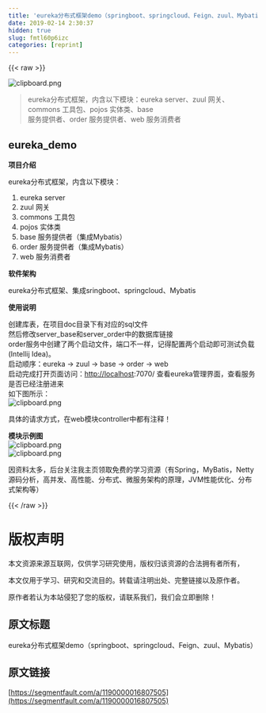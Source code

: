 ```yaml
---
title: 'eureka分布式框架demo（springboot、springcloud、Feign、zuul、Mybatis）' 
date: 2019-02-14 2:30:37
hidden: true
slug: fmtl60p6izc
categories: [reprint]
---
```


{{< raw >}}

                    
<p><span class="img-wrap"><img data-src="/img/bVbiGtX?w=808&amp;h=323" src="https://static.alili.tech/img/bVbiGtX?w=808&amp;h=323" alt="clipboard.png" title="clipboard.png" style="cursor: pointer; display: inline;"></span></p>
<blockquote>eureka分布式框架，内含以下模块：eureka server、zuul 网关、commons 工具包、pojos 实体类、base<br>服务提供者、order 服务提供者、web 服务消费者</blockquote>
<h2 id="articleHeader0">eureka_demo</h2>
<p><strong>项目介绍</strong></p>
<p>eureka分布式框架，内含以下模块：</p>
<ol>
<li>eureka server</li>
<li>zuul 网关</li>
<li>commons 工具包</li>
<li>pojos 实体类</li>
<li>base 服务提供者（集成Mybatis）</li>
<li>order 服务提供者（集成Mybatis）</li>
<li>web 服务消费者</li>
</ol>
<p><strong>软件架构</strong></p>
<p>eureka分布式框架、集成sringboot、springcloud、Mybatis</p>
<p><strong>使用说明</strong></p>
<p>创建库表，在项目doc目录下有对应的sql文件<br>然后修改server_base和server_order中的数据库链接<br>order服务中创建了两个启动文件，端口不一样，记得配置两个启动即可测试负载 (Intellij Idea)。<br>启动顺序：eureka -&gt; zuul -&gt; base -&gt; order -&gt; web<br>启动完成打开页面访问：<a href="http://localhost" rel="nofollow noreferrer" target="_blank">http://localhost</a>:7070/ 查看eureka管理界面，查看服务是否已经注册进来<br>如下图所示：<br><span class="img-wrap"><img data-src="/img/bVbiGuv?w=1944&amp;h=490" src="https://static.alili.tech/img/bVbiGuv?w=1944&amp;h=490" alt="clipboard.png" title="clipboard.png" style="cursor: pointer; display: inline;"></span></p>
<p>具体的请求方式，在web模块controller中都有注释！</p>
<p><strong>模块示例图</strong><br><span class="img-wrap"><img data-src="/img/bVbiGuM?w=854&amp;h=300" src="https://static.alili.tech/img/bVbiGuM?w=854&amp;h=300" alt="clipboard.png" title="clipboard.png" style="cursor: pointer;"></span><br><span class="img-wrap"><img data-src="/img/bVbiGuR?w=610&amp;h=846" src="https://static.alili.tech/img/bVbiGuR?w=610&amp;h=846" alt="clipboard.png" title="clipboard.png" style="cursor: pointer; display: inline;"></span></p>
<p>因资料太多，后台关注我主页领取免费的学习资源（有Spring，MyBatis，Netty源码分析，高并发、高性能、分布式、微服务架构的原理，JVM性能优化、分布式架构等）</p>

                
{{< /raw >}}

# 版权声明
本文资源来源互联网，仅供学习研究使用，版权归该资源的合法拥有者所有，

本文仅用于学习、研究和交流目的。转载请注明出处、完整链接以及原作者。

原作者若认为本站侵犯了您的版权，请联系我们，我们会立即删除！

## 原文标题
eureka分布式框架demo（springboot、springcloud、Feign、zuul、Mybatis）

## 原文链接
[https://segmentfault.com/a/1190000016807505](https://segmentfault.com/a/1190000016807505)

